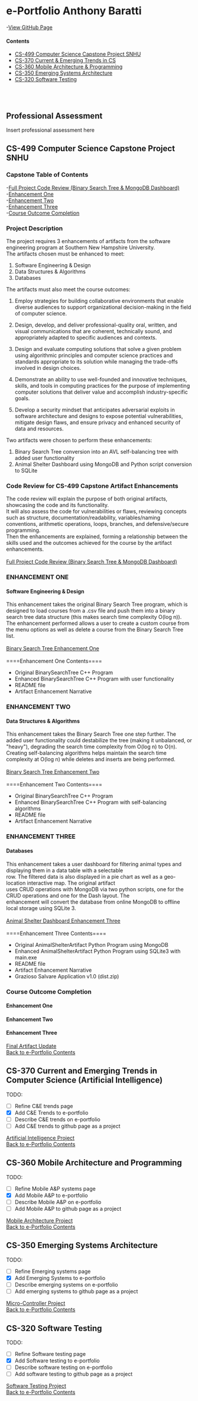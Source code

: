 # e-Portfolio Anthony Baratti
-[View GitHub Page](https://anthonybaratti.github.io/)<br>
#### Contents
- [CS-499 Computer Science Capstone Project SNHU](#cs-499-computer-science-capstone-project-snhu)
- [CS-370 Current & Emerging Trends in CS](#cs-370-current-and-emerging-trends-in-computer-science-artificial-intelligence)
- [CS-360 Mobile Architecture & Programming](#cs-360-mobile-architecture-and-programming)
- [CS-350 Emerging Systems Architecture](#cs-350-emerging-systems-architecture)
- [CS-320 Software Testing](#cs-320-software-testing)

<br><br>
## Professional Assessment
Insert professional assessment here

## CS-499 Computer Science Capstone Project SNHU
### Capstone Table of Contents
-[Full Project Code Review (Binary Search Tree & MongoDB Dashboard)](#code-review-for-cs-499-capstone-artifact-enhancements)<br>
-[Enhancement One](#enhancement-one)<br>
-[Enhancement Two](#enhancement-two)<br>
-[Enhancement Three](#enhancement-three)<br>
-[Course Outcome Completion](#course-outcome-completion)<br>

### Project Description
The project requires 3 enhancements of artifacts from the software engineering program at Southern New Hampshire University. <br>
The artifacts chosen must be enhanced to meet: 
1. Software Engineering & Design
2. Data Structures & Algorithms
3. Databases

The artifacts must also meet the course outcomes:
1.  Employ strategies for building collaborative environments that enable 
diverse audiences to support organizational decision-making in the field of 
computer science.  

2.	Design, develop, and deliver professional-quality oral, written, and 
visual communications that are coherent, technically sound, and appropriately 
adapted to specific audiences and contexts.  

3.	Design and evaluate computing solutions that solve a given problem 
using algorithmic principles and computer science practices and standards 
appropriate to its solution while managing the trade-offs involved in design 
choices.  

4.	Demonstrate an ability to use well-founded and innovative techniques, 
skills, and tools in computing practices for the purpose of implementing computer 
solutions that deliver value and accomplish industry-specific goals.

5.	Develop a security mindset that anticipates adversarial exploits 
in software architecture and designs to expose potential vulnerabilities, 
mitigate design flaws, and ensure privacy and enhanced security of data and 
resources.  

Two artifacts were chosen to perform these enhancements:
1. Binary Search Tree conversion into an AVL self-balancing tree with added user functionality
2. Animal Shelter Dashboard using MongoDB and Python script conversion to SQLite

### Code Review for CS-499 Capstone Artifact Enhancements
The code review will explain the purpose of both original artifacts, showcasing the code and its functionality.  
It will also assess the code for vulnerabilities or flaws, reviewing concepts such as structure, documentation/readability, variables/naming conventions, arithmetic operations, loops, branches, and defensive/secure programming.  
Then the enhancements are explained, forming a relationship between the skills used and the outcomes achieved for the course by the artifact enhancements.
<br><br>
[Full Project Code Review (Binary Search Tree & MongoDB Dashboard)](https://www.youtube.com/embed/KDOPncTitjU)

### ENHANCEMENT ONE
#### Software Engineering & Design
This enhancement takes the original Binary Search Tree program, which is designed to load courses from a 
.csv file and push them into a binary search tree data structure (this makes search time complexity O(log n)).
The enhancement performed allows a user to create a custom course from the menu options as well as delete a course
from the Binary Search Tree list.
<br> <br>
[Binary Search Tree Enhancement One](https://github.com/AnthonyBaratti/EnhancementOne)
<br> <br>
====Enhancement One Contents==== <br>
- Original BinarySearchTree C++ Program <br>
- Enhanced BinarySearchTree C++ Program with user functionality <br>
- README file <br>
- Artifact Enhancement Narrative


### ENHANCEMENT TWO
#### Data Structures & Algorithms
This enhancement takes the Binary Search Tree one step further. The added user functionality could
destabilize the tree (making it unbalanced, or "heavy"), degrading the search time complexity from 
O(log n) to O(n). Creating self-balancing algorithms helps maintain the search time complexity at O(log n)
while deletes and inserts are being performed.
<br> <br>
[Binary Search Tree Enhancement Two](https://github.com/AnthonyBaratti/EnhancementTwo)
<br><br>
====Enhancement Two Contents==== <br>
- Original BinarySearchTree C++ Program <br>
- Enhanced BinarySearchTree C++ Program with self-balancing algorithms <br>
- README file <br>
- Artifact Enhancement Narrative


### ENHANCEMENT THREE
#### Databases
This enhancement takes a user dashboard for filtering animal types and displaying them in a data table with a selectable  
row. The filtered data is also displayed in a pie chart as well as a geo-location interactive map. The original artifact  
uses CRUD operations with MongoDB via two python scripts, one for the CRUD operations and one for the Dash layout. The  
enhancement will convert the database from online MongoDB to offline local storage using SQLite 3.
<br> <br>
[Animal Shelter Dashboard Enhancement Three](https://github.com/AnthonyBaratti/EnhancementThree)
<br> <br>
====Enhancement Three Contents==== <br>
- Original AnimalShelterArtifact Python Program using MongoDB <br>
- Enhanced AnimalShelterArtifact Python Program using SQLite3 with main.exe <br>
- README file<br>
- Artifact Enhancement Narrative<br>
- Grazioso Salvare Application v1.0 (dist.zip)<br>

### Course Outcome Completion
#### Enhancement One
#### Enhancement Two
#### Enhancement Three
[Final Artifact Update](https://github.com/AnthonyBaratti/AnthonyBaratti.github.io/blob/main/Final%20Artifact%20Update.pdf)  
[Back to e-Portfolio Contents](#e-portfolio-anthony-baratti)

## CS-370 Current and Emerging Trends in Computer Science (Artificial Intelligence)
TODO:
- [ ] Refine C&E trends page
- [x] Add C&E Trends to e-portfolio
- [ ] Describe C&E trends on e-portfolio
- [ ] Add C&E trends to github page as a project

[Artificial Intelligence Project](https://github.com/AnthonyBaratti/CS-370-Current-Emerging-Trends-in-CS/tree/main)<br>
[Back to e-Portfolio Contents](#e-portfolio-anthony-baratti)

## CS-360 Mobile Architecture and Programming
TODO:
- [ ] Refine Mobile A&P systems page
- [x] Add Mobile A&P to e-portfolio
- [ ] Describe Mobile A&P on e-portfolio
- [ ] Add Mobile A&P to github page as a project

[Mobile Architecture Project](https://github.com/AnthonyBaratti/CS-360-Mobile-Architecture-Programming)<br>
[Back to e-Portfolio Contents](#e-portfolio-anthony-baratti)

## CS-350 Emerging Systems Architecture
TODO:
- [ ] Refine Emerging systems page
- [x] Add Emerging Systems to e-portfolio
- [ ] Describe emerging systems on e-portfolio
- [ ] Add emerging systems to github page as a project

[Micro-Controller Project](https://github.com/AnthonyBaratti/CS-350-Emerging-Systems-Architecture)<br>
[Back to e-Portfolio Contents](#e-portfolio-anthony-baratti)

## CS-320 Software Testing
TODO:
- [ ] Refine Software testing page
- [x] Add Software testing to e-portfolio
- [ ] Describe software testing on e-portfolio
- [ ] Add software testing to github page as a project

[Software Testing Project](https://github.com/AnthonyBaratti/CS-320-Software-Testing)<br>
[Back to e-Portfolio Contents](#e-portfolio-anthony-baratti)


